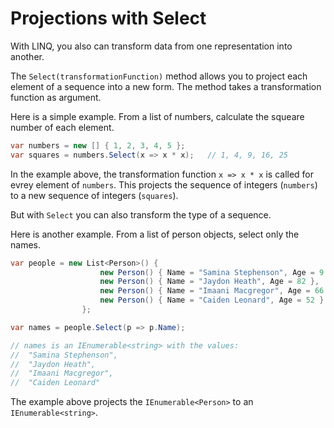 # Projections with Select

With LINQ, you also can transform data from one representation into another.

The `Select(transformationFunction)` method allows you to project each element of a sequence into a new form.
The method takes a transformation function as argument.


Here is a simple example. From a list of numbers, calculate the squeare number of each element.

```c#
var numbers = new [] { 1, 2, 3, 4, 5 };
var squares = numbers.Select(x => x * x);   // 1, 4, 9, 16, 25
```

In the example above, the transformation function `x => x * x` is called for evrey element of `numbers`.
This projects the sequence of integers (`numbers`) to a new sequence of integers (`squares`).

But with `Select` you can also transform the type of a sequence.

Here is another example. From a list of person objects, select only the names.

```c#
var people = new List<Person>() {
                    new Person() { Name = "Samina Stephenson", Age = 9 },
                    new Person() { Name = "Jaydon Heath", Age = 82 },
                    new Person() { Name = "Imaani Macgregor", Age = 66 },
                    new Person() { Name = "Caiden Leonard", Age = 52 }
                };

var names = people.Select(p => p.Name);

// names is an IEnumerable<string> with the values:
//  "Samina Stephenson",
//  "Jaydon Heath",
//  "Imaani Macgregor",
//  "Caiden Leonard"
```

The example above projects the `IEnumerable<Person>` to an `IEnumerable<string>`.